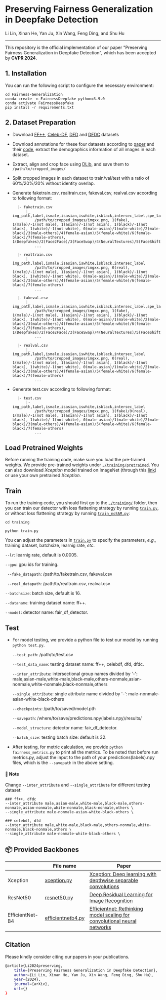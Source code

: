 # Preserving Fairness Generalization in Deepfake Detection

Li Lin, Xinan He, Yan Ju, Xin Wang, Feng Ding, and Shu Hu
_________________

This repository is the official implementation of our paper "Preserving Fairness Generalization in Deepfake Detection", which has been accepted by **CVPR 2024**. 

## 1. Installation
You can run the following script to configure the necessary environment:

```
cd Fairness-Generalization
conda create -n FairnessDeepfake python=3.9.0
conda activate FairnessDeepfake
pip install -r requirements.txt
```

## 2. Dataset Preparation

- Download [FF++](https://github.com/ondyari/FaceForensics), [Celeb-DF](https://github.com/yuezunli/celeb-deepfakeforensics), [DFD](https://ai.googleblog.com/2019/09/contributing-data-to-deepfake-detection.html) and [DFDC](https://ai.facebook.com/datasets/dfdc/) datasets
- Download annotations for these four datasets according to [paper](https://arxiv.org/pdf/2208.05845.pdf) and their [code](https://github.com/pterhoer/DeepFakeAnnotations), extract the demographics information of all images in each dataset. 
- Extract, align and crop face using [DLib](https://www.jmlr.org/papers/volume10/king09a/king09a.pdf), and save them to `/path/to/cropped_images/`
- Split cropped images in each dataset to train/val/test with a ratio of 60%/20%/20% without identity overlap.
- Generate faketrain.csv, realtrain.csv, fakeval.csv, realval.csv according to following format:
  
		|- faketrain.csv
			|_ img_path,label,ismale,isasian,iswhite,isblack,intersec_label,spe_label
				/path/to/cropped_images/imgxx.png, 1(fake), 1(male)/-1(not male), 1(asian)/-1(not asian), 1(black)/-1(not black), 1(white)/-1(not white), 0(male-asian)/1(male-white)/2(male-black)/3(male-others)/4(female-asian)/5(female-white)/6(female-black)/7(female-others), 1(Deepfakes)/2(Face2Face)/3(FaceSwap)/4(NeuralTextures)/5(FaceShifter)
				...

		|- realtrain.csv
			|_ img_path,label,ismale,isasian,iswhite,isblack,intersec_label
				/path/to/cropped_images/imgxx.png, 0(real), 1(male)/-1(not male), 1(asian)/-1(not asian), 1(black)/-1(not black), 1(white)/-1(not white), 0(male-asian)/1(male-white)/2(male-black)/3(male-others)/4(female-asian)/5(female-white)/6(female-black)/7(female-others)
				...

		|- fakeval.csv
			|_ img_path,label,ismale,isasian,iswhite,isblack,intersec_label,spe_label
				/path/to/cropped_images/imgxx.png, 1(fake), 1(male)/-1(not male), 1(asian)/-1(not asian), 1(black)/-1(not black), 1(white)/-1(not white), 0(male-asian)/1(male-white)/2(male-black)/3(male-others)/4(female-asian)/5(female-white)/6(female-black)/7(female-others), 1(Deepfakes)/2(Face2Face)/3(FaceSwap)/4(NeuralTextures)/5(FaceShifter)
				...

		|- realval.csv
			|_ img_path,label,ismale,isasian,iswhite,isblack,intersec_label
				/path/to/cropped_images/imgxx.png, 0(real), 1(male)/-1(not male), 1(asian)/-1(not asian), 1(black)/-1(not black), 1(white)/-1(not white), 0(male-asian)/1(male-white)/2(male-black)/3(male-others)/4(female-asian)/5(female-white)/6(female-black)/7(female-others)
				...
		
- Generate test.csv according to following format:

		|- test.csv
			|- img_path,label,ismale,isasian,iswhite,isblack,intersec_label
				/path/to/cropped_images/imgxx.png, 1(fake)/0(real), 1(male)/-1(not male), 1(asian)/-1(not asian), 1(black)/-1(not black), 1(white)/-1(not white), 0(male-asian)/1(male-white)/2(male-black)/3(male-others)/4(female-asian)/5(female-white)/6(female-black)/7(female-others)
				...

## Load Pretrained Weights
Before running the training code, make sure you load the pre-trained weights. We provide pre-trained weights under [`./training/pretrained`](./training/pretrained). You can also download *Xception* model trained on ImageNet (through this [link](http://data.lip6.fr/cadene/pretrainedmodels/xception-b5690688.pth)) or use your own pretrained *Xception*.

## Train
To run the training code, you should first go to the [`./training/`](./training/) folder, then you can train our detector with loss flattening strategy by running [`train.py`](training/train.py), or without loss flattening strategy by running [`train_noSAM.py`](training/train_noSAM.py):

```
cd training

python train.py 
```

You can adjust the parameters in [`train.py`](training/train.py) to specify the parameters, *e.g.,* training dataset, batchsize, learnig rate, *etc*.

`--lr`: learnig rate, default is 0.0005. 

`--gpu`: gpu ids for training.

` --fake_datapath`: /path/to/faketrain.csv, fakeval.csv

` --real_datapath`: /path/to/realtrain.csv, realval.csv

`--batchsize`: batch size, default is 16.

`--dataname`: training dataset name: ff++.

`--model`: detector name: fair_df_detector.

## Test
* For model testing, we provide a python file to test our model by running `python test.py`. 

	`--test_path`: /path/to/test.csv 

	`--test_data_name`: testing dataset name: ff++, celebdf, dfd, dfdc.

	`--inter_attribute`: intersectional group names divided by '-': male,asian-male,white-male,black-male,others-nonmale,asian-nonmale,white-nonmale,black-nonmale,others 

	`--single_attribute`: single attribute name divided by '-': male-nonmale-asian-white-black-others 

	`--checkpoints`: /path/to/saved/model.pth 

	`--savepath`: /where/to/save/predictions.npy(labels.npy)/results/ 

	`--model_structure`: detector name: fair_df_detector.

	`--batch_size`: testing batch size: default is 32.

* After testing, for metric calculation, we provide `python fairness_metrics.py` to print all the metrics. To be noted that before run metrics.py, adjust the input to the path of your predictions(labels).npy files, which is the `--savepath` in the above setting.

#### 📝 Note
Change `--inter_attribute` and `--single_attribute` for different testing dataset:

```
### ff++, dfdc
--inter_attribute male,asian-male,white-male,black-male,others-nonmale,asian-nonmale,white-nonmale,black-nonmale,others \
--single_attribute male-nonmale-asian-white-black-others \

### celebdf, dfd
--inter_attribute male,white-male,black-male,others-nonmale,white-nonmale,black-nonmale,others \
--single_attribute male-nonmale-white-black-others \
```

## 📦 Provided Backbones
|                  | File name                               | Paper                                                                                                                                                                                                                                                                                                                                                         |
|------------------|-----------------------------------------|---------------------------------------------------------------------------------------------------------------------------------------------------------------------------------------------------------------------------------------------------------------------------------------------------------------------------------------------------------------|
| Xception          | [xception.py](./training/networks/xception.py)         | [Xception: Deep learning with depthwise separable convolutions](https://openaccess.thecvf.com/content_cvpr_2017/html/Chollet_Xception_Deep_Learning_CVPR_2017_paper.html) |
| ResNet50          | [resnet50.py](training/networks/resnet50.py)       | [Deep Residual Learning for Image Recognition](https://openaccess.thecvf.com/content_cvpr_2016/html/He_Deep_Residual_Learning_CVPR_2016_paper.html)                                                                                                                                                                                                                                                                                              |
| EfficientNet-B4      | [efficientnetb4.py](./training/networks/efficientnetb4.py) | [Efficientnet: Rethinking model scaling for convolutional neural networks](http://proceedings.mlr.press/v97/tan19a.html)                                                                                                                                                                                                                  |

## Citation
Please kindly consider citing our papers in your publications. 
```bash
@article{Li2024preserving,
    title={Preserving Fairness Generalization in Deepfake Detection},
    author={Li Lin, Xinan He, Yan Ju, Xin Wang, Feng Ding, Shu Hu},
    year={2024},
    journal={arXiv},
    url={}
}
```
